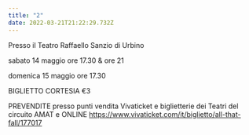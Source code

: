 ```yaml
---
title: "2"
date: 2022-03-21T21:22:29.732Z
---
```

Presso il Teatro Raffaello Sanzio di Urbino

sabato 14 maggio ore 17.30 & ore 21

domenica 15 maggio ore 17.30

BIGLIETTO CORTESIA €3

PREVENDITE presso punti vendita Vivaticket e biglietterie dei Teatri del circuito AMAT e 
ONLINE https://www.vivaticket.com/it/biglietto/all-that-fall/177017